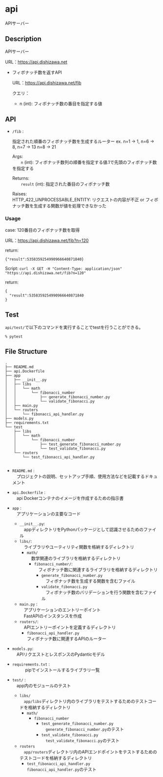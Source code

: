 # api
APIサーバー

## Description
APIサーバー

URL：https://api.dishizawa.net

- フィボナッチ数を返すAPI

    URL：https://api.dishizawa.net/fib

    クエリ：
  - n (int): フィボナッチ数の番目を指定する値

## API

- ``/fib`` :

    指定された順番のフィボナッチ数を生成するルーター
    ex. n=1 -> 1, n=6 -> 8, n=7 -> 13 n=8 -> 21

    Args:  
    　　``n`` (int): フィボナッチ数列の順番を指定する値.1で先頭のフィボナッチ数を指定する  

    Returns:  
    　　``result`` (int): 指定された番目のフィボナッチ数  

    Raises:  
        HTTP_422_UNPROCESSABLE_ENTITY: リクエストの内容が不正 or フィボナッチ数を生成する関数が値を処理できなかった

### Usage
case: 120番目のフィボナッチ数を取得

URL：https://api.dishizawa.net/fib?n=120

return:
```
{"result":5358359254990966640871840}
```
Script: `curl -X GET -H "Content-Type: application/json" "https://api.dishizawa.net/fib?n=120"`

return:
```
{
  "result":5358359254990966640871840
}
```

## Test
`api/test/`で以下のコマンドを実行することでtestを行うことができる。
```
% pytest
```

## File Structure
```
.
├── README.md
├── api.Dockerfile
├── app
│   ├── __init__.py
│   ├── libs
│   │   └── math
│   │       └── fibonacci_number
│   │           ├── generate_fibonacci_number.py
│   │           └── validate_fibonacci.py
│   ├── main.py
│   └── routers
│       └── fibonacci_api_handler.py
├── models.py
├── requirements.txt
└── test
    ├── libs
    │   └── math
    │       └── fibonacci_number
    │           ├── test_generate_fibonacci_number.py
    │           └── test_validate_fibonacci.py
    └── routers
        └── test_fibonacci_api_handler.py


```
- ``README.md`` :   
    　プロジェクトの説明、セットアップ手順、使用方法などを記載するドキュメント  

- ``api.Dockerfile`` :   
    　api Dockerコンテナのイメージを作成するための指示書  

- ``app`` :   
    　アプリケーションの主要なコード  
    - ``__init__.py``:   
    　appディレクトリをPythonパッケージとして認識させるためのファイル
    - ``libs/``:  
    　ライブラリやユーティリティ関数を格納するディレクトリ
      - ``math/``  
      　数学関連のライブラリを格納するディレクトリ
        - ``fibonacci_number/``:  
        　フィボナッチ数に関連するライブラリを格納するディレクトリ
          - ``generate_fibonacci_number.py``  
          　フィボナッチ数を生成する関数を含むファイル
          - ``validate_fibonacci.py``  
          　フィボナッチ数のバリデーションを行う関数を含むファイル
    - ``main.py`` :   
    　アプリケーションのエントリーポイント  
    　FastAPIのインスタンスを作成  
    - ``routers/``:  
    　APIエントリーポイントを定義するディレクトリ
      - ``fibonacci_api_handler.py``  
       フィボナッチ数に関連するAPIのルーター


- ``models.py``:   
    　APIリクエストとレスポンスのPydanticモデル  

- ``requirements.txt`` :   
  　　　pipでインストールするライブラリ一覧  

- ``test/`` :   
    　app内のモジュールのテスト
    - ``libs/``  
    　`app/libs`ディレクトリ内のライブラリをテストするためのテストコードを格納するディレクトリ
      - ``math/``  
        - ``fibonacci_number``
          - ``test_generate_fibonacci_number.py``  
        　`generate_fibonacci_number.py`のテスト
          -  ``test_validate_fibonacci.py``  
        　`test_validate_fibonacci.py`のテスト
    - ``routers``  
    　`app/routers`ディレクトリ内のAPIエンドポイントをテストするためのテストコードを格納するディレクトリ
      - ``test_fibonacci_api_handler.py``  
       `fibonacci_api_handler.py`のテスト
